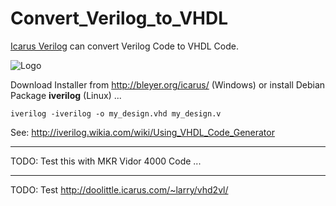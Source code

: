 # Convert_Verilog_to_VHDL
[Icarus Verilog](http://iverilog.icarus.com/) can convert Verilog Code to VHDL Code.

![Logo](http://iverilog.icarus.com/_/rsrc/1302225644705/config/customLogo.gif?revision=5)

Download Installer from http://bleyer.org/icarus/ (Windows) or install Debian Package **iverilog** (Linux) ...

```
iverilog -iverilog -o my_design.vhd my_design.v
```

See: http://iverilog.wikia.com/wiki/Using_VHDL_Code_Generator

---

TODO: Test this with MKR Vidor 4000 Code ...

---

TODO: Test http://doolittle.icarus.com/~larry/vhd2vl/
